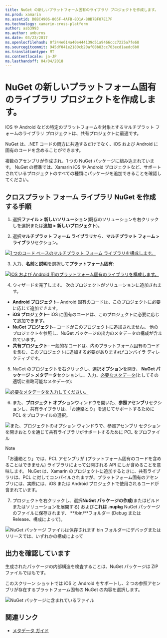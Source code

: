 ```yaml
---
title: NuGet の新しいプラットフォーム固有のライブラリ プロジェクトを作成します。
ms.prod: xamarin
ms.assetid: D8BC4906-805F-4AFB-8D1A-88B7BF87E17F
ms.technology: xamarin-cross-platform
author: asb3993
ms.author: amburns
ms.date: 03/23/2017
ms.openlocfilehash: 0f244e614a40e444139d51a9466ccc7225a7fe68
ms.sourcegitcommit: 945df041e2180cb20af08b83cc703ecd1aedc6b0
ms.translationtype: MT
ms.contentlocale: ja-JP
ms.lasthandoff: 04/04/2018
---
```

# <a name="creating-new-platform-specific-library-projects-for-nuget"></a>NuGet の新しいプラットフォーム固有のライブラリ プロジェクトを作成します。

IOS や Android などの特定のプラットフォームを対象とするマルチプラット フォームのライブラリ プロジェクトは、共有プロジェクトに最適です。

NuGet は、.NET コードの両方に共通するだけでなく、iOS および Android に固有のコードを含めることができます。

複数のアセンブリが作成され、1 つの NuGet パッケージに組み込まれています。 NuGet の標準では、Xamarin iOS や Android プロジェクトなど、サポートされているプロジェクトのすべての種類にパッケージを追加できることを確認してください。

## <a name="steps-to-create-a-cross-platform-library-nuget"></a>クロスプラット フォーム ライブラリ NuGet を作成する手順

1. 選択**ファイル > 新しいソリューション**(既存のソリューションを右クリックしを選択または**追加 > 新しいプロジェクト**)。

2. 選択**マルチプラット フォーム ライブラリ**から、**マルチプラット フォーム > ライブラリ**セクション。

  [![](platform-specific-images/mulitplatform-library-sml.png "1 つのコード ベースのマルチプラット フォーム ライブラリを構成します。")](platform-specific-images/multiplatform-library.png#lightbox)

3. 入力、**名前**と**説明**を選択して**プラットフォーム固有**:

  [![](platform-specific-images/specific-configure-sml.png "IOS および Android 用のプラットフォーム固有のライブラリを構成します。")](platform-specific-images/specific-configure.png#lightbox)

4. ウィザードを完了します。 次のプロジェクトがソリューションに追加されます。

  - **Android プロジェクト**– Android 固有のコードは、このプロジェクトに必要に応じて追加できます。
  - **iOS プロジェクト**– iOS に固有のコードは、このプロジェクトに必要に応じて追加できます。
  - **NuGet プロジェクト**– コードがこのプロジェクトに追加されません。 他のプロジェクトを参照し、NuGet パッケージの出力のメタデータの構成が含まれています。
  - **共有プロジェクト**– 一般的なコードは、内のプラットフォーム固有のコードを含む、このプロジェクトに追加する必要があります`#if`コンパイラ ディレクティブです。

5. NuGet のプロジェクトを右クリックし、選択**オプション**を開き、 **NuGet パッケージ > メタデータ**セクションし、入力、[必要なメタデータ](~/cross-platform/app-fundamentals/nuget-multiplatform-libraries/metadata.md)(としてその適切に省略可能なメタデータ):

  [![](platform-specific-images/specific-metadata-sml.png "必要なメタデータを入力してください。")](platform-specific-images/specific-metadata.png#lightbox)

6. また、**プロジェクト オプション**ウィンドウを開いた、**参照アセンブリ**セクションし、共有ライブラリは、「お連絡とり」を通じてサポートするために PCL をプロファイルの選択。

  ![](platform-specific-images/specific-reference-assemblies.png "また、プロジェクトのオプション ウィンドウで、参照アセンブリ セクションを開きおとりを通じて共有ライブラリがサポートするために PCL をプロファイル")

  > [!NOTE]
> 「お連絡とり」では、PCL アセンブリが (プラットフォーム固有のコードを含めることはできません) ライブラリによって公開される API にしか含めることを意味します。 NuGet は、Xamarin のプロジェクトに追加するときに、共有ライブラリは、PCL に対してコンパイルされますが、プラットフォーム固有のアセンブリには、実際には、iOS または Android プロジェクトで使用されるコードが含まれています。

7. プロジェクトを右クリックし、選択**NuGet パッケージの作成**(またはビルドまたはソリューションを展開する) および**これは .nupkg** NuGet パッケージのファイルに保存されます、 **/bin/**フォルダー (Debug または Release、構成によって)。

  ![](platform-specific-images/create-nuget-package.png "NuGet パッケージ ファイルは保存されます bin フォルダーにデバッグまたはリリースでは、いずれかの構成によって")


## <a name="verifying-the-output"></a>出力を確認しています

生成されたパッケージの内部構造を検査することは、NuGet パッケージは ZIP ファイルではもです。

このスクリーン ショットでは iOS と Android をサポートし、2 つの参照アセンブリが存在するプラットフォーム固有の NuGet の内容を選択します。

![](platform-specific-images/nuget-output.png "NuGet パッケージに含まれているファイル")


## <a name="related-links"></a>関連リンク

- [メタデータ ガイド](~/cross-platform/app-fundamentals/nuget-multiplatform-libraries/metadata.md)
